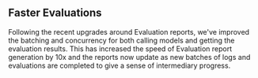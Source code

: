 ## Faster Evaluations

Following the recent upgrades around Evaluation reports, we've improved the batching and concurrency for both calling models and getting the evaluation results. This has increased the speed of Evaluation report generation by 10x and the reports now update as new batches of logs and evaluations are completed to give a sense of intermediary progress.
